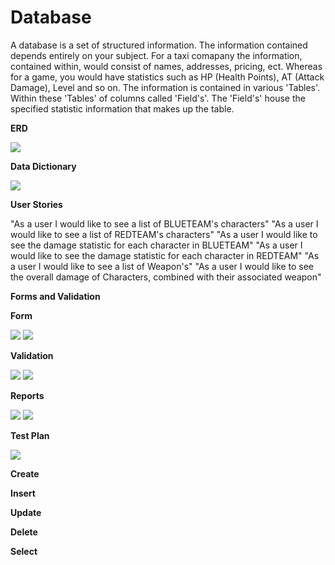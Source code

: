 # Database
A database is a set of structured information. The information contained depends entirely on your subject. For a taxi comapany the information, contained within, would consist of names, addresses, pricing, ect. Whereas for a game, you would have statistics such as HP (Health Points), AT (Attack Damage), Level and so on. The information is contained in various 'Tables'. Within these 'Tables' of columns called 'Field's'. The 'Field's' house the specified statistic information that makes up the table.    


**ERD**


![](https://i.imgur.com/5vEVdFi.png)


**Data Dictionary**


![](https://i.imgur.com/7kqx1X9.png)


**User Stories**


"As a user I would like to see a list of BLUETEAM's characters"
"As a user I would like to see a list of REDTEAM's characters"
"As a user I would like to see the damage statistic for each character in BLUETEAM"
"As a user I would like to see the damage statistic for each character in REDTEAM"
"As a user I would like to see a list of Weapon's"
"As a user I would like to see the overall damage of Characters, combined with their associated weapon"


**Forms and Validation**


**Form**


![](https://i.imgur.com/oDx8F0f.png)
![](https://i.imgur.com/2zYLgBf.png)


**Validation**


![](https://i.imgur.com/Zs2PO62.png)
![](https://i.imgur.com/azOmQ8s.png)


**Reports**


![](https://i.imgur.com/Eqcv2Dd.png)
![](https://i.imgur.com/UjIEg8B.png)


**Test Plan**


![](https://i.imgur.com/kiTTOht.png)


**Create**


**Insert**


**Update**


**Delete**


**Select**
